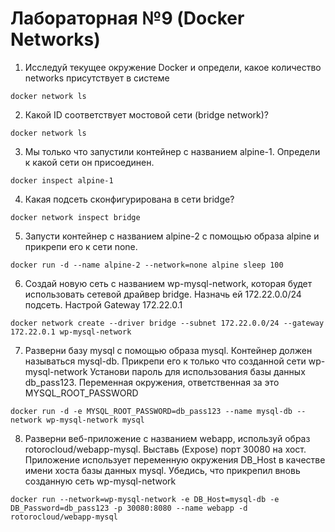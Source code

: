 # Лабораторная №9 (Docker Networks)

1. Исследуй текущее окружение Docker и определи, какое количество networks присутствует в системе

```shell
docker network ls
```

2. Какой ID соответствует мостовой сети (bridge network)?

```shell
docker network ls
```

3. Мы только что запустили контейнер с названием alpine-1. Определи к какой сети он присоединен.

```shell
docker inspect alpine-1
```

4. Какая подсеть сконфигурирована в сети bridge?

```shell
docker network inspect bridge
```

5. Запусти контейнер с названием alpine-2 с помощью образа alpine и прикрепи его к сети none.

```shell
docker run -d --name alpine-2 --network=none alpine sleep 100
```

6. Создай новую сеть с названием wp-mysql-network, которая будет использовать сетевой драйвер bridge. Назначь ей
   172.22.0.0/24 подсеть. Настрой Gateway 172.22.0.1

```shell
docker network create --driver bridge --subnet 172.22.0.0/24 --gateway 172.22.0.1 wp-mysql-network
```

7. Разверни базу mysql с помощью образа mysql. Контейнер должен называться mysql-db. Прикрепи его к только что созданной
   сети wp-mysql-network
   Установи пароль для использования базы данных db_pass123. Переменная окружения, ответственная за это
   MYSQL_ROOT_PASSWORD

```shell
docker run -d -e MYSQL_ROOT_PASSWORD=db_pass123 --name mysql-db --network wp-mysql-network mysql
```

8. Разверни веб-приложение с названием webapp, используй образ rotorocloud/webapp-mysql. Выставь (Expose) порт 30080 на
   хост. Приложение использует переменную окружения DB_Host в качестве имени хоста базы данных mysql. Убедись, что
   прикрепил вновь созданную сеть wp-mysql-network

```shell
docker run --network=wp-mysql-network -e DB_Host=mysql-db -e DB_Password=db_pass123 -p 30080:8080 --name webapp -d rotorocloud/webapp-mysql
```
